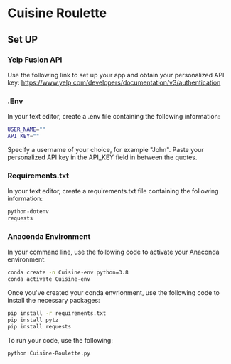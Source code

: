 # Cuisine Roulette

## Set UP

### Yelp Fusion API

Use the following link to set up your app and obtain your personalized API key: 
https://www.yelp.com/developers/documentation/v3/authentication

### .Env

In your text editor, create a .env file containing the following information: 
```sh
USER_NAME=""
API_KEY=""
```
Specify a username of your choice, for example "John".
Paste your personalized API key in the API_KEY field in between the quotes.

### Requirements.txt

In your text editor, create a requirements.txt file containing the following information: 
```sh
python-dotenv
requests
```

### Anaconda Environment

In your command line, use the following code to activate your Anaconda environment: 
```sh
conda create -n Cuisine-env python=3.8 
conda activate Cuisine-env
```

Once you've created your conda envrionment, use the following code to install the necessary packages: 
```sh
pip install -r requirements.txt
pip install pytz
pip install requests
```

To run your code, use the following:
```sh
python Cuisine-Roulette.py
```